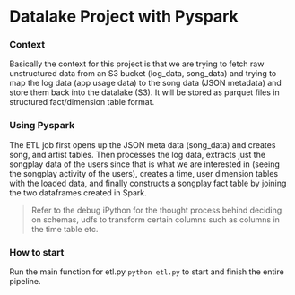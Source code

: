 # Datalake Project with Pyspark

### Context
Basically the context for this project is that we are trying to fetch raw unstructured data from an S3 bucket (log_data, song_data) and trying to map the log data (app usage data) to the song data (JSON metadata) and store them back into the datalake (S3). It will be stored as parquet files in structured fact/dimension table format.

### Using Pyspark
The ETL job first opens up the JSON meta data (song_data) and creates song, and artist tables. Then processes the log data, extracts just the songplay data of the users since that is what we are interested in (seeing the songplay activity of the users), creates a time, user dimension tables with the loaded data, and finally constructs a songplay fact table by joining the two dataframes created in Spark.

> Refer to the debug iPython for the thought process behind deciding on schemas, udfs to transform certain columns such as columns in the time table etc.

### How to start
Run the main function for etl.py `python etl.py` to start and finish the entire pipeline.

